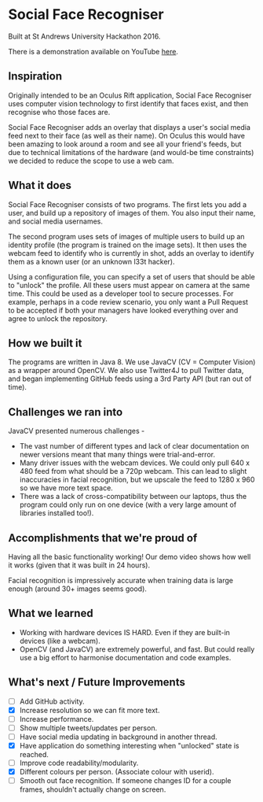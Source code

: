 # Social Face Recogniser
Built at St Andrews University Hackathon 2016.

There is a demonstration available on YouTube [here](https://www.youtube.com/watch?v=tSztEQt3VQE).

## Inspiration
Originally intended to be an Oculus Rift application, Social Face Recogniser uses computer vision technology to first identify that faces exist, and then recognise who those faces are.

Social Face Recogniser adds an overlay that displays a user's social media feed next to their face (as well as their name). On Oculus this would have been amazing to look around a room and see all your friend's feeds, but due to technical limitations of the hardware (and would-be time constraints) we decided to reduce the scope to use a web cam.

## What it does
Social Face Recogniser consists of two programs. The first lets you add a user, and build up a repository of images of them. You also input their name, and social media usernames. 

The second program uses sets of images of multiple users to build up an identity profile (the program is trained on the image sets). It then uses the webcam feed to identify who is currently in shot, adds an overlay to identify them as a known user (or an unknown l33t hacker).

Using a configuration file, you can specify a set of users that should be able to "unlock" the profile. All these users must appear on camera at the same time. This could be used as a developer tool to secure processes. For example, perhaps in a code review scenario, you only want a Pull Request to be accepted if both your managers have looked everything over and agree to unlock the repository.

## How we built it
The programs are written in Java 8. We use JavaCV (CV = Computer Vision) as a wrapper around OpenCV. We also use Twitter4J to pull Twitter data, and began implementing GitHub feeds using a 3rd Party API (but ran out of time).

## Challenges we ran into
JavaCV presented numerous challenges - 
* The vast number of different types and lack of clear documentation on newer versions meant that many things were trial-and-error.
* Many driver issues with the webcam devices. We could only pull 640 x 480 feed from what should be a 720p webcam. This can lead to slight inaccuracies in facial recognition, but we upscale the feed to 1280 x 960 so we have more text space. 
* There was a lack of cross-compatibility between our laptops, thus the program could only run on one device (with a very large amount of libraries installed too!).

## Accomplishments that we're proud of
Having all the basic functionality working! Our demo video shows how well it works (given that it was built in 24 hours). 

Facial recognition is impressively accurate when training data is large enough (around 30+ images seems good). 

## What we learned

* Working with hardware devices IS HARD. Even if they are built-in devices (like a webcam).
* OpenCV (and JavaCV) are extremely powerful, and fast. But could really use a big effort to harmonise documentation and code examples.

## What's next / Future Improvements

- [ ] Add GitHub activity.
- [x] Increase resolution so we can fit more text.
- [ ] Increase performance.
- [ ] Show multiple tweets/updates per person.
- [ ] Have social media updating in background in another thread.
- [x] Have application do something interesting when "unlocked" state is reached.
- [ ] Improve code readability/modularity.
- [x] Different colours per person. (Associate colour with userid).
- [ ] Smooth out face recognition. If someone changes ID for a couple frames, shouldn't actually change on screen.
